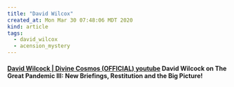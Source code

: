 ```yaml
---
title: "David Wilcox"
created_at: Mon Mar 30 07:48:06 MDT 2020
kind: article
tags:
  - david_wilcox
  - acension_mystery
---
```


<h4>
  <a href="https://www.youtube.com/watch?v=tM3tCnLDPVw" target="_blank">David Wilcock | Divine Cosmos (OFFICIAL) youtube</a>
  David Wilcock on The Great Pandemic III: New Briefings, Restitution and the Big Picture!
</h4>

<!--
html boilerplate fragments
<a href="" target="_blank"></a>
<a name=""></a>
<img src="" width="400px">
<ul>
  <li></li>
  <li><a href="" target="_blank"></a></li>
</ul>
<pre>
</pre>
<p style="margin-bottom: 2em;"></p>
<hr style="border: 0; height: 3px; background: #333; background-image: linear-gradient(to right, #ccc, #333, #ccc);">
<pre><code>
</code></pre>
<math xmlns='http://www.w3.org/1998/Math/MathML' display='block'>
</math>
:-->
